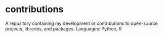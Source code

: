 # contributions
A repository containing my development or contributions to open-source projects, libraries, and packages. Languages: Python, R
